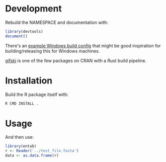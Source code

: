 

# Development

Rebuild the NAMESPACE and documentation with:
```r
library(devtools)
document()
```

There's an [example Windows build config](https://yutani.rbind.io/post/some-more-notes-about-using-rust-code-in-r-packages/) that might be good inspiration for building/releasing this for Windows machines.

[gifski](https://cran.r-project.org/web/packages/gifski/index.html) is one of the few packages on CRAN with a Rust build pipeline.

# Installation

Build the R package itself with:
```bash
R CMD INSTALL .
```

# Usage

And then use:
```r
library(entab)
r <- Reader('../test_file.fasta')
data <- as.data.frame(r)
```
